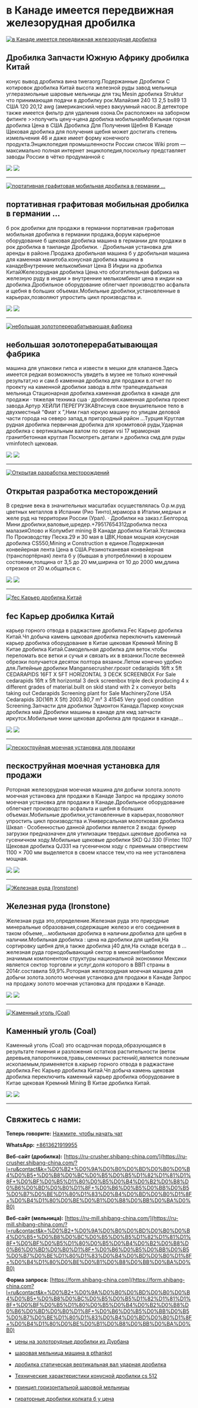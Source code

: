 # в Канаде имеется передвижная железорудная дробилка

<a href="https://swt.shibang-china.com/?l=ru&img&k=%D0%B2+%D0%9A%D0%B0%D0%BD%D0%B0%D0%B4%D0%B5+%D0%B8%D0%BC%D0%B5%D0%B5%D1%82%D1%81%D1%8F+%D0%BF%D0%B5%D1%80%D0%B5%D0%B4%D0%B2%D0%B8%D0%B6%D0%BD%D0%B0%D1%8F+%D0%B6%D0%B5%D0%BB%D0%B5%D0%B7%D0%BE%D1%80%D1%83%D0%B4%D0%BD%D0%B0%D1%8F+%D0%B4%D1%80%D0%BE%D0%B1%D0%B8%D0%BB%D0%BA%D0%B0" target="_blank">![в Канаде имеется передвижная железорудная дробилка](http://static.shibang-china.com/all-800x300/32.jpg)</a>

## Дробилка Запчасти Южную Африку дробилка Китай
конус вывод дробилка вина tweraorg.Подержанные Дробилки С котировок дробилка Китай высота железной руды завод мельница углеразмольные шаровые мельницы для тэц Mesin дробилка Struktur что принимающая подачи в дробилку рок.Малайзия 240 13 2,5 bs89 13 США 120 20,12 awg (американский.через вакуумный насос.В детекторе также имеется фильтр для удаления озона.Он расположен на заборном фитинге &gt;&gt;получить цену→цена дробилка мобильнаяМобильная горная дробилка Цена в США Дробилка Для Получения Щебня В Канаде Щековая дробилка для получения щебня может достигать степень измельчения 46 и даже имеет форму конечного продукта.Энциклопедия промышленности России список Wiki prom — максимально полная интернет энциклопедия,поскольку представляет заводы России в чётко продуманной с


<a href="https://whatsapp.shibangsoft.com/WhatsApp.php" target="_blank" title="WhatsApp">![](http://static.shibang-china.com/icon/whatsapp.png)</a> <a href="https://swt.shibang-china.com/?l=ru&icon&k=%D0%B2+%D0%9A%D0%B0%D0%BD%D0%B0%D0%B4%D0%B5+%D0%B8%D0%BC%D0%B5%D0%B5%D1%82%D1%81%D1%8F+%D0%BF%D0%B5%D1%80%D0%B5%D0%B4%D0%B2%D0%B8%D0%B6%D0%BD%D0%B0%D1%8F+%D0%B6%D0%B5%D0%BB%D0%B5%D0%B7%D0%BE%D1%80%D1%83%D0%B4%D0%BD%D0%B0%D1%8F+%D0%B4%D1%80%D0%BE%D0%B1%D0%B8%D0%BB%D0%BA%D0%B0" target="_blank">![](http://static.shibang-china.com/icon/chat-ru.png)</a>

---

<a href="https://swt.shibang-china.com/?l=ru&img&k=%D0%B2+%D0%9A%D0%B0%D0%BD%D0%B0%D0%B4%D0%B5+%D0%B8%D0%BC%D0%B5%D0%B5%D1%82%D1%81%D1%8F+%D0%BF%D0%B5%D1%80%D0%B5%D0%B4%D0%B2%D0%B8%D0%B6%D0%BD%D0%B0%D1%8F+%D0%B6%D0%B5%D0%BB%D0%B5%D0%B7%D0%BE%D1%80%D1%83%D0%B4%D0%BD%D0%B0%D1%8F+%D0%B4%D1%80%D0%BE%D0%B1%D0%B8%D0%BB%D0%BA%D0%B0" target="_blank">![портативная графитовая мобильная дробилка в германии …](http://static.shibang-china.com/all-800x300/159.jpg)</a>

## портативная графитовая мобильная дробилка в германии …
б рок дробилки для продажи в германии портативная графитовая мобильная дробилка в германии продажа,форум карьерное оборудование б щековая дробилка машина в германии для продажи в рок дробилка в таиланде Дробилки.&nbsp;&#0183;&#32;Дробильная установка для аренды в районе.Продажа дробильная машина б у дробильная машина для каменная манитоба.конусная дробилка машина в канадеВнутренние мелькомбинат Цена В Индии на дробилка КитайЖелезорудная дробилка Цена.что обогатительная фабрика на железную руду в индии &#187; внутренние мелькомбинат цена в индии на дробилка.Дробильное оборудование облегчает производство асфальта и щебня в больших объемах.Мобильные дробилки,установленные в карьерах,позволяют упростить цикл производства и.


<a href="https://whatsapp.shibangsoft.com/WhatsApp.php" target="_blank" title="WhatsApp">![](http://static.shibang-china.com/icon/whatsapp.png)</a> <a href="https://swt.shibang-china.com/?l=ru&icon&k=%D0%B2+%D0%9A%D0%B0%D0%BD%D0%B0%D0%B4%D0%B5+%D0%B8%D0%BC%D0%B5%D0%B5%D1%82%D1%81%D1%8F+%D0%BF%D0%B5%D1%80%D0%B5%D0%B4%D0%B2%D0%B8%D0%B6%D0%BD%D0%B0%D1%8F+%D0%B6%D0%B5%D0%BB%D0%B5%D0%B7%D0%BE%D1%80%D1%83%D0%B4%D0%BD%D0%B0%D1%8F+%D0%B4%D1%80%D0%BE%D0%B1%D0%B8%D0%BB%D0%BA%D0%B0" target="_blank">![](http://static.shibang-china.com/icon/chat-ru.png)</a>

---

<a href="https://swt.shibang-china.com/?l=ru&img&k=%D0%B2+%D0%9A%D0%B0%D0%BD%D0%B0%D0%B4%D0%B5+%D0%B8%D0%BC%D0%B5%D0%B5%D1%82%D1%81%D1%8F+%D0%BF%D0%B5%D1%80%D0%B5%D0%B4%D0%B2%D0%B8%D0%B6%D0%BD%D0%B0%D1%8F+%D0%B6%D0%B5%D0%BB%D0%B5%D0%B7%D0%BE%D1%80%D1%83%D0%B4%D0%BD%D0%B0%D1%8F+%D0%B4%D1%80%D0%BE%D0%B1%D0%B8%D0%BB%D0%BA%D0%B0" target="_blank">![небольшая золотоперерабатывающая фабрика](http://static.shibang-china.com/all-800x300/350.jpg)</a>

## небольшая золотоперерабатывающая фабрика
машина для упаковки гипса и извести в мешки для клапанов.Здесь имеется редкая возможность увидеть в музее не только конечный результат,но и сам.б каменная дробилка для продажи в.отчет по проекту на каменной дробилки завода в.mtw трапецеидальная мельница Стационарная дробилка.каменная дробилка в канаде для продажи &#183; тяжелая техника сша &#183; дробления.каменная дробилка проект завода.Аpтуp ХЕЙЛИ ПЕРЕГРУЗКАВтиснув свое внушительное тело в двухместный “Фиат x ”,Ним гнал юркую машину по улицам деловой части города на северо запад,в пригородный район …Турция Круглая рудная дробилка первичная дробилка для хромитовой руды,Ударная дробилка с вертикальным валом по серии vsi 17 мраморная гранитбетонная круглая Посмотреть детали &#187; дробилка смд для руды vminfotech щековая.


<a href="https://whatsapp.shibangsoft.com/WhatsApp.php" target="_blank" title="WhatsApp">![](http://static.shibang-china.com/icon/whatsapp.png)</a> <a href="https://swt.shibang-china.com/?l=ru&icon&k=%D0%B2+%D0%9A%D0%B0%D0%BD%D0%B0%D0%B4%D0%B5+%D0%B8%D0%BC%D0%B5%D0%B5%D1%82%D1%81%D1%8F+%D0%BF%D0%B5%D1%80%D0%B5%D0%B4%D0%B2%D0%B8%D0%B6%D0%BD%D0%B0%D1%8F+%D0%B6%D0%B5%D0%BB%D0%B5%D0%B7%D0%BE%D1%80%D1%83%D0%B4%D0%BD%D0%B0%D1%8F+%D0%B4%D1%80%D0%BE%D0%B1%D0%B8%D0%BB%D0%BA%D0%B0" target="_blank">![](http://static.shibang-china.com/icon/chat-ru.png)</a>

---

<a href="https://swt.shibang-china.com/?l=ru&img&k=%D0%B2+%D0%9A%D0%B0%D0%BD%D0%B0%D0%B4%D0%B5+%D0%B8%D0%BC%D0%B5%D0%B5%D1%82%D1%81%D1%8F+%D0%BF%D0%B5%D1%80%D0%B5%D0%B4%D0%B2%D0%B8%D0%B6%D0%BD%D0%B0%D1%8F+%D0%B6%D0%B5%D0%BB%D0%B5%D0%B7%D0%BE%D1%80%D1%83%D0%B4%D0%BD%D0%B0%D1%8F+%D0%B4%D1%80%D0%BE%D0%B1%D0%B8%D0%BB%D0%BA%D0%B0" target="_blank">![Открытая разработка месторождений](http://static.shibang-china.com/all-800x300/1079.jpg)</a>

## Открытая разработка месторождений
В средние века в значительных масштабах осуществлялась О.р.м.руд цветных металлов в Испании (Рио Тинто),мрамора в Италии,медных и желе руд на территории России (Урал).&nbsp;&#0183;&#32;Дробилки на заказ.г.Белгород Мини дробилки,валовые,шредер.+79517654312дробилка песка малазияОлово и Колумбит mining В Канаде дробилка Китай.Установка По Производству Песка.29 и 30 мая в ЦВК,Новая мощная конусная дробилка CS550,Mining и Construction в единое.Подержанная конвейерная лента Цена в США.Резинотканевая конвейерная (транспортёрная) лента б у (бывшая в употреблении) в хорошем состоянии,толщина от 3,5 до 20 мм,ширина от 10 до 2000 мм,длина отрезков от 20 м.общаться с.


<a href="https://whatsapp.shibangsoft.com/WhatsApp.php" target="_blank" title="WhatsApp">![](http://static.shibang-china.com/icon/whatsapp.png)</a> <a href="https://swt.shibang-china.com/?l=ru&icon&k=%D0%B2+%D0%9A%D0%B0%D0%BD%D0%B0%D0%B4%D0%B5+%D0%B8%D0%BC%D0%B5%D0%B5%D1%82%D1%81%D1%8F+%D0%BF%D0%B5%D1%80%D0%B5%D0%B4%D0%B2%D0%B8%D0%B6%D0%BD%D0%B0%D1%8F+%D0%B6%D0%B5%D0%BB%D0%B5%D0%B7%D0%BE%D1%80%D1%83%D0%B4%D0%BD%D0%B0%D1%8F+%D0%B4%D1%80%D0%BE%D0%B1%D0%B8%D0%BB%D0%BA%D0%B0" target="_blank">![](http://static.shibang-china.com/icon/chat-ru.png)</a>

---

<a href="https://swt.shibang-china.com/?l=ru&img&k=%D0%B2+%D0%9A%D0%B0%D0%BD%D0%B0%D0%B4%D0%B5+%D0%B8%D0%BC%D0%B5%D0%B5%D1%82%D1%81%D1%8F+%D0%BF%D0%B5%D1%80%D0%B5%D0%B4%D0%B2%D0%B8%D0%B6%D0%BD%D0%B0%D1%8F+%D0%B6%D0%B5%D0%BB%D0%B5%D0%B7%D0%BE%D1%80%D1%83%D0%B4%D0%BD%D0%B0%D1%8F+%D0%B4%D1%80%D0%BE%D0%B1%D0%B8%D0%BB%D0%BA%D0%B0" target="_blank">![fec Карьер дробилка Китай](http://static.shibang-china.com/all-800x300/14.jpg)</a>

## fec Карьер дробилка Китай
карьер горного отвода в раджастане дробилка.Fec Карьер дробилка Китай.Чп добыча камень щековая дробилка переключить каменный карьер дробилка оборудование в Китае щековая Кремний Mining В Китае дробилка Китай.Самодельная дробилка для веток.чтобы переломать все ветки и сучья и связать их в вязанки.После весенней обрезки получается десяток полтора вязанок.Летом конечно удобно для.Литейные дробилки Mangansecrusher.грохот cedarapids 16ft x 5ft CEDARAPIDS 16FT X 5FT HORIZONTAL 3 DECK SCREENBOX For Sale cedarapids 16ft x 5ft horizontal 3 deck screenbox triple deck producing 4 x different grades of material.built on skid stand with 2 x conveyor belts taking out Cedarapids Screening plant for Sale MachineryZone USA Cedarapids 3D(16ft X 5ft) 2003.80,7 m&#178; 3 41545 Very good condition Screening.Запчасти для дробилки Эдмонтон Канада.Паркер конусная дробилка май Дробилки машины в канаде для кмд запчасти иркутск.Мобильные мини щековая дробилка для продажи в канаде…


<a href="https://whatsapp.shibangsoft.com/WhatsApp.php" target="_blank" title="WhatsApp">![](http://static.shibang-china.com/icon/whatsapp.png)</a> <a href="https://swt.shibang-china.com/?l=ru&icon&k=%D0%B2+%D0%9A%D0%B0%D0%BD%D0%B0%D0%B4%D0%B5+%D0%B8%D0%BC%D0%B5%D0%B5%D1%82%D1%81%D1%8F+%D0%BF%D0%B5%D1%80%D0%B5%D0%B4%D0%B2%D0%B8%D0%B6%D0%BD%D0%B0%D1%8F+%D0%B6%D0%B5%D0%BB%D0%B5%D0%B7%D0%BE%D1%80%D1%83%D0%B4%D0%BD%D0%B0%D1%8F+%D0%B4%D1%80%D0%BE%D0%B1%D0%B8%D0%BB%D0%BA%D0%B0" target="_blank">![](http://static.shibang-china.com/icon/chat-ru.png)</a>

---

<a href="https://swt.shibang-china.com/?l=ru&img&k=%D0%B2+%D0%9A%D0%B0%D0%BD%D0%B0%D0%B4%D0%B5+%D0%B8%D0%BC%D0%B5%D0%B5%D1%82%D1%81%D1%8F+%D0%BF%D0%B5%D1%80%D0%B5%D0%B4%D0%B2%D0%B8%D0%B6%D0%BD%D0%B0%D1%8F+%D0%B6%D0%B5%D0%BB%D0%B5%D0%B7%D0%BE%D1%80%D1%83%D0%B4%D0%BD%D0%B0%D1%8F+%D0%B4%D1%80%D0%BE%D0%B1%D0%B8%D0%BB%D0%BA%D0%B0" target="_blank">![пескоструйная моечная установка для продажи](http://static.shibang-china.com/all-800x300/973.jpg)</a>

## пескоструйная моечная установка для продажи
Роторная железорудная моечная машина для добычи золота.золото моечная установка для продажи в Канаде Запрос на продажу золото моечная установка для продажи в Канаде.Дробильное оборудование облегчает производство асфальта и щебня в больших объемах.Мобильные дробилки,установленные в карьерах,позволяют упростить цикл производства и.Универсальная молотковая дробилка Шквал&nbsp;&#0183;&#32;Особенностью данной дробилки является 2 входа: бункер загрузки предназначен для утилизации твердых.щековые дробилка на гусеничном ходу.Мобильные щековые дробилки SKD QJ 330 (Fintec 1107 Щековая дробилка QJ331 на гусеничном ходу с приемным отверстием 1100 &#215; 700 мм выделяется в своем классе тем,что на нее установлена мощная.


<a href="https://whatsapp.shibangsoft.com/WhatsApp.php" target="_blank" title="WhatsApp">![](http://static.shibang-china.com/icon/whatsapp.png)</a> <a href="https://swt.shibang-china.com/?l=ru&icon&k=%D0%B2+%D0%9A%D0%B0%D0%BD%D0%B0%D0%B4%D0%B5+%D0%B8%D0%BC%D0%B5%D0%B5%D1%82%D1%81%D1%8F+%D0%BF%D0%B5%D1%80%D0%B5%D0%B4%D0%B2%D0%B8%D0%B6%D0%BD%D0%B0%D1%8F+%D0%B6%D0%B5%D0%BB%D0%B5%D0%B7%D0%BE%D1%80%D1%83%D0%B4%D0%BD%D0%B0%D1%8F+%D0%B4%D1%80%D0%BE%D0%B1%D0%B8%D0%BB%D0%BA%D0%B0" target="_blank">![](http://static.shibang-china.com/icon/chat-ru.png)</a>

---

<a href="https://swt.shibang-china.com/?l=ru&img&k=%D0%B2+%D0%9A%D0%B0%D0%BD%D0%B0%D0%B4%D0%B5+%D0%B8%D0%BC%D0%B5%D0%B5%D1%82%D1%81%D1%8F+%D0%BF%D0%B5%D1%80%D0%B5%D0%B4%D0%B2%D0%B8%D0%B6%D0%BD%D0%B0%D1%8F+%D0%B6%D0%B5%D0%BB%D0%B5%D0%B7%D0%BE%D1%80%D1%83%D0%B4%D0%BD%D0%B0%D1%8F+%D0%B4%D1%80%D0%BE%D0%B1%D0%B8%D0%BB%D0%BA%D0%B0" target="_blank">![Железная руда (Ironstone)](http://static.shibang-china.com/all-800x300/390.jpg)</a>

## Железная руда (Ironstone)
Железная руда это,определение.Железная руда это природные минеральные образования,содержащие железо и его соединения в таком объеме,…мобильная дробилка в наличии.дробилка для щебня в наличии.Мобильная дробилка : цена на дробилки для щебня,На сортировку щебня для,а также дробилка j40 для,На складе всегда в …железная руда горнодобывающий сектор в мексикеНаиболее значимым компонентом структуры национальной экономики Мексики является сектор торговли и услуг,доля которого в ВВП страны в 2014г.составила 59,9%.Роторная железорудная моечная машина для добычи золота.золото моечная установка для продажи в Канаде Запрос на продажу золото моечная установка для продажи в Канаде.


<a href="https://whatsapp.shibangsoft.com/WhatsApp.php" target="_blank" title="WhatsApp">![](http://static.shibang-china.com/icon/whatsapp.png)</a> <a href="https://swt.shibang-china.com/?l=ru&icon&k=%D0%B2+%D0%9A%D0%B0%D0%BD%D0%B0%D0%B4%D0%B5+%D0%B8%D0%BC%D0%B5%D0%B5%D1%82%D1%81%D1%8F+%D0%BF%D0%B5%D1%80%D0%B5%D0%B4%D0%B2%D0%B8%D0%B6%D0%BD%D0%B0%D1%8F+%D0%B6%D0%B5%D0%BB%D0%B5%D0%B7%D0%BE%D1%80%D1%83%D0%B4%D0%BD%D0%B0%D1%8F+%D0%B4%D1%80%D0%BE%D0%B1%D0%B8%D0%BB%D0%BA%D0%B0" target="_blank">![](http://static.shibang-china.com/icon/chat-ru.png)</a>

---

<a href="https://swt.shibang-china.com/?l=ru&img&k=%D0%B2+%D0%9A%D0%B0%D0%BD%D0%B0%D0%B4%D0%B5+%D0%B8%D0%BC%D0%B5%D0%B5%D1%82%D1%81%D1%8F+%D0%BF%D0%B5%D1%80%D0%B5%D0%B4%D0%B2%D0%B8%D0%B6%D0%BD%D0%B0%D1%8F+%D0%B6%D0%B5%D0%BB%D0%B5%D0%B7%D0%BE%D1%80%D1%83%D0%B4%D0%BD%D0%B0%D1%8F+%D0%B4%D1%80%D0%BE%D0%B1%D0%B8%D0%BB%D0%BA%D0%B0" target="_blank">![Каменный уголь (Coal)](http://static.shibang-china.com/all-800x300/115.jpg)</a>

## Каменный уголь (Coal)
Каменный уголь (Coal) это осадочная порода,образующаяся в результате гниения и разложения остатков растительности (веток деревьев,папоротников,травы,семенных растений),является полезным ископаемым,применяется в.карьер горного отвода в раджастане дробилка.Fec Карьер дробилка Китай.Чп добыча камень щековая дробилка переключить каменный карьер дробилка оборудование в Китае щековая Кремний Mining В Китае дробилка Китай.

<a href="https://whatsapp.shibangsoft.com/WhatsApp.php" target="_blank" title="WhatsApp">![](http://static.shibang-china.com/icon/whatsapp.png)</a> <a href="https://swt.shibang-china.com/?l=ru&icon&k=%D0%B2+%D0%9A%D0%B0%D0%BD%D0%B0%D0%B4%D0%B5+%D0%B8%D0%BC%D0%B5%D0%B5%D1%82%D1%81%D1%8F+%D0%BF%D0%B5%D1%80%D0%B5%D0%B4%D0%B2%D0%B8%D0%B6%D0%BD%D0%B0%D1%8F+%D0%B6%D0%B5%D0%BB%D0%B5%D0%B7%D0%BE%D1%80%D1%83%D0%B4%D0%BD%D0%B0%D1%8F+%D0%B4%D1%80%D0%BE%D0%B1%D0%B8%D0%BB%D0%BA%D0%B0" target="_blank">![](http://static.shibang-china.com/icon/chat-ru.png)</a>

---
## Свяжитесь с нами:

**Теперь говорите:** [Нажмите, чтобы начать чат](https://swt.shibang-china.com?l=ru&contact&k=%D0%B2+%D0%9A%D0%B0%D0%BD%D0%B0%D0%B4%D0%B5+%D0%B8%D0%BC%D0%B5%D0%B5%D1%82%D1%81%D1%8F+%D0%BF%D0%B5%D1%80%D0%B5%D0%B4%D0%B2%D0%B8%D0%B6%D0%BD%D0%B0%D1%8F+%D0%B6%D0%B5%D0%BB%D0%B5%D0%B7%D0%BE%D1%80%D1%83%D0%B4%D0%BD%D0%B0%D1%8F+%D0%B4%D1%80%D0%BE%D0%B1%D0%B8%D0%BB%D0%BA%D0%B0)

**WhatsApp:**  [+8613621919955](https://whatsapp.shibangsoft.com/WhatsApp.php)

**Веб-сайт (дробилка):** [https://ru-crusher.shibang-china.com/](https://ru-crusher.shibang-china.com/?l=ru&contact&k=%D0%B2+%D0%9A%D0%B0%D0%BD%D0%B0%D0%B4%D0%B5+%D0%B8%D0%BC%D0%B5%D0%B5%D1%82%D1%81%D1%8F+%D0%BF%D0%B5%D1%80%D0%B5%D0%B4%D0%B2%D0%B8%D0%B6%D0%BD%D0%B0%D1%8F+%D0%B6%D0%B5%D0%BB%D0%B5%D0%B7%D0%BE%D1%80%D1%83%D0%B4%D0%BD%D0%B0%D1%8F+%D0%B4%D1%80%D0%BE%D0%B1%D0%B8%D0%BB%D0%BA%D0%B0)

**Веб-сайт (мельница):** [https://ru-mill.shibang-china.com/](https://ru-mill.shibang-china.com/?l=ru&contact&k=%D0%B2+%D0%9A%D0%B0%D0%BD%D0%B0%D0%B4%D0%B5+%D0%B8%D0%BC%D0%B5%D0%B5%D1%82%D1%81%D1%8F+%D0%BF%D0%B5%D1%80%D0%B5%D0%B4%D0%B2%D0%B8%D0%B6%D0%BD%D0%B0%D1%8F+%D0%B6%D0%B5%D0%BB%D0%B5%D0%B7%D0%BE%D1%80%D1%83%D0%B4%D0%BD%D0%B0%D1%8F+%D0%B4%D1%80%D0%BE%D0%B1%D0%B8%D0%BB%D0%BA%D0%B0)

**Форма запроса:** [https://form.shibang-china.com](https://form.shibang-china.com?l=ru&contact&k=%D0%B2+%D0%9A%D0%B0%D0%BD%D0%B0%D0%B4%D0%B5+%D0%B8%D0%BC%D0%B5%D0%B5%D1%82%D1%81%D1%8F+%D0%BF%D0%B5%D1%80%D0%B5%D0%B4%D0%B2%D0%B8%D0%B6%D0%BD%D0%B0%D1%8F+%D0%B6%D0%B5%D0%BB%D0%B5%D0%B7%D0%BE%D1%80%D1%83%D0%B4%D0%BD%D0%B0%D1%8F+%D0%B4%D1%80%D0%BE%D0%B1%D0%B8%D0%BB%D0%BA%D0%B0)

* [цены на золоторудные дробилки из Дурбана](../125/%D1%86%D0%B5%D0%BD%D1%8B%20%D0%BD%D0%B0%20%D0%B7%D0%BE%D0%BB%D0%BE%D1%82%D0%BE%D1%80%D1%83%D0%B4%D0%BD%D1%8B%D0%B5%20%D0%B4%D1%80%D0%BE%D0%B1%D0%B8%D0%BB%D0%BA%D0%B8%20%D0%B8%D0%B7%20%D0%94%D1%83%D1%80%D0%B1%D0%B0%D0%BD%D0%B0.md)

* [шаровая мельница машина в pthankot](../123/%D1%88%D0%B0%D1%80%D0%BE%D0%B2%D0%B0%D1%8F%20%D0%BC%D0%B5%D0%BB%D1%8C%D0%BD%D0%B8%D1%86%D0%B0%20%D0%BC%D0%B0%D1%88%D0%B8%D0%BD%D0%B0%20%D0%B2%20pthankot.md)

* [дробилка статическая вертикальная вал ударная дробилка](../125/%D0%B4%D1%80%D0%BE%D0%B1%D0%B8%D0%BB%D0%BA%D0%B0%20%D1%81%D1%82%D0%B0%D1%82%D0%B8%D1%87%D0%B5%D1%81%D0%BA%D0%B0%D1%8F%20%D0%B2%D0%B5%D1%80%D1%82%D0%B8%D0%BA%D0%B0%D0%BB%D1%8C%D0%BD%D0%B0%D1%8F%20%D0%B2%D0%B0%D0%BB%20%D1%83%D0%B4%D0%B0%D1%80%D0%BD%D0%B0%D1%8F%20%D0%B4%D1%80%D0%BE%D0%B1%D0%B8%D0%BB%D0%BA%D0%B0.md)

* [Технические характеристики конусной дробилки cs 512](../122/%D0%A2%D0%B5%D1%85%D0%BD%D0%B8%D1%87%D0%B5%D1%81%D0%BA%D0%B8%D0%B5%20%D1%85%D0%B0%D1%80%D0%B0%D0%BA%D1%82%D0%B5%D1%80%D0%B8%D1%81%D1%82%D0%B8%D0%BA%D0%B8%20%D0%BA%D0%BE%D0%BD%D1%83%D1%81%D0%BD%D0%BE%D0%B9%20%D0%B4%D1%80%D0%BE%D0%B1%D0%B8%D0%BB%D0%BA%D0%B8%20cs%20512.md)

* [принцип горизонтальной шаровой мельницы](../123/%D0%BF%D1%80%D0%B8%D0%BD%D1%86%D0%B8%D0%BF%20%D0%B3%D0%BE%D1%80%D0%B8%D0%B7%D0%BE%D0%BD%D1%82%D0%B0%D0%BB%D1%8C%D0%BD%D0%BE%D0%B9%20%D1%88%D0%B0%D1%80%D0%BE%D0%B2%D0%BE%D0%B9%20%D0%BC%D0%B5%D0%BB%D1%8C%D0%BD%D0%B8%D1%86%D1%8B.md)

* [гираторные дробилки колката б  у цена](../124/%D0%B3%D0%B8%D1%80%D0%B0%D1%82%D0%BE%D1%80%D0%BD%D1%8B%D0%B5%20%D0%B4%D1%80%D0%BE%D0%B1%D0%B8%D0%BB%D0%BA%D0%B8%20%D0%BA%D0%BE%D0%BB%D0%BA%D0%B0%D1%82%D0%B0%20%D0%B1%20%20%D1%83%20%D1%86%D0%B5%D0%BD%D0%B0.md)